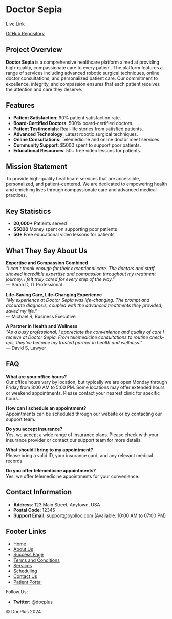 # Doctor Sepia

[Live Link](https://doctor-sepia.vercel.app/)

[GitHub Repository](https://github.com/arafat20mupi/Doctor.git)

## Project Overview
**Doctor Sepia** is a comprehensive healthcare platform aimed at providing high-quality, compassionate care to every patient. The platform features a range of services including advanced robotic surgical techniques, online doctor consultations, and personalized patient care. Our commitment to excellence, integrity, and compassion ensures that each patient receives the attention and care they deserve.

## Features
- **Patient Satisfaction**: 90% patient satisfaction rate.
- **Board-Certified Doctors**: 500% board-certified doctors.
- **Patient Testimonials**: Real-life stories from satisfied patients.
- **Advanced Technology**: Latest robotic surgical techniques.
- **Online Consultations**: Telemedicine and online doctor meet services.
- **Community Support**: $5000 spent to support poor patients.
- **Educational Resources**: 50+ free video lessons for patients.

## Mission Statement
To provide high-quality healthcare services that are accessible, personalized, and patient-centered. We are dedicated to empowering health and enriching lives through compassionate care and advanced medical practices.

## Key Statistics
- **20,000+** Patients served
- **$5000** Money spent on supporting poor patients
- **50+** Free educational video lessons for patients

## What They Say About Us
**Expertise and Compassion Combined**  
*"I can't thank enough for their exceptional care. The doctors and staff showed incredible expertise and compassion throughout my treatment journey. I felt truly cared for every step of the way."*  
— Sarah D, IT Professional

**Life-Saving Care, Life-Changing Experience**  
*"My experience at Doctor Sepia was life-changing. The prompt and accurate diagnosis, coupled with the advanced treatments they provided, saved my life."*  
— Michael R, Business Executive

**A Partner in Health and Wellness**  
*"As a busy professional, I appreciate the convenience and quality of care I receive at Doctor Sepia. From telemedicine consultations to routine check-ups, they've become my trusted partner in health and wellness."*  
— David S, Lawyer

## FAQ
**What are your office hours?**  
Our office hours vary by location, but typically we are open Monday through Friday from 8:00 AM to 5:00 PM. Some locations may offer extended hours or weekend appointments. Please contact your nearest clinic for specific hours.

**How can I schedule an appointment?**  
Appointments can be scheduled through our website or by contacting our support team.

**Do you accept insurance?**  
Yes, we accept a wide range of insurance plans. Please check with your insurance provider or contact our support team for more details.

**What should I bring to my appointment?**  
Please bring a valid ID, your insurance card, and any relevant medical records.

**Do you offer telemedicine appointments?**  
Yes, we offer telemedicine appointments for your convenience.

## Contact Information
- **Address**: 123 Main Street, Anytown, USA
- **Postal Code**: 12345
- **Support Email**: support@oyolloo.com (Available: 10:00 AM to 07:00 PM)

## Footer Links
- [Home](#)
- [About Us](#)
- [Success Page](#)
- [Terms and Conditions](#)
- [Services](#)
- [Scheduling](#)
- [Contact Us](#)
- [Patient Portal](#)

Follow Us:  
- **Twitter**: @docplus

© DocPlus 2024
